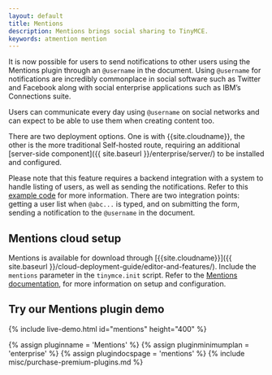 ```yaml
---
layout: default
title: Mentions
description: Mentions brings social sharing to TinyMCE.
keywords: atmention mention
---
```


It is now possible for users to send notifications to other users using the Mentions plugin through an `@username` in the document. Using `@username` for notifications are incredibly commonplace in social software such as Twitter and Facebook along with social enterprise applications such as IBM’s Connections suite.

Users can communicate every day using `@username` on social networks and can expect to be able to use them when creating content too.

There are two deployment options. One is with {{site.cloudname}}, the other is the more traditional Self-hosted route, requiring an additional [server-side component]({{ site.baseurl }}/enterprise/server/) to be installed and configured.

Please note that this feature requires a backend integration with a system to handle listing of users, as well as sending the notifications. Refer to this [example code]({{site.baseurl}}/plugins/mentions/#example) for more information. There are two integration points: getting a user list when `@abc...` is typed, and on submitting the form, sending a notification to the `@username` in the document.

## Mentions cloud setup

Mentions is available for download through [{{site.cloudname}}]({{ site.baseurl }}/cloud-deployment-guide/editor-and-features/). Include the `mentions` parameter in the `tinymce.init` script. Refer to the [Mentions documentation]({{site.baseurl}}/plugins/mentions/), for more information on setup and configuration.

## Try our Mentions plugin demo

{% include live-demo.html id="mentions" height="400" %}

{% assign pluginname = 'Mentions' %}
{% assign pluginminimumplan = 'enterprise' %}
{% assign plugindocspage = 'mentions' %}
{% include misc/purchase-premium-plugins.md %}